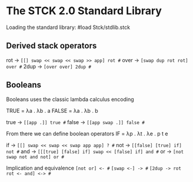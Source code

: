 The STCK 2.0 Standard Library
=============================

Loading the standard library:
#load Stck/stdlib.stck

Derived stack operators
-----------------------
rot -> ```[[] swap << swap << swap >> app] rot #```
over -> ```[swap dup rot rot] over #```
2dup -> ```[over over] 2dup #```

Booleans
--------
Booleans uses the classic lambda calculus encoding

TRUE = λa . λb . a
FALSE = λa . λb . b

true -> ```[[app .]] true #```
false -> ```[[app swap .]] false #```

From there we can define boolean operators
IF = λp . λt . λe . p t e

if -> ```[[] swap << swap << swap app app] ? #```
not -> ```[[false] [true] if] not #```
and -> ```[[[true] [false] if] swap << [false] if] and #```
or -> ```[not swap not and not] or #```

Implication and equivalence
```[not or] <- #```
```[swap <-] -> #```
```[2dup -> rot rot <- and] <-> #```
